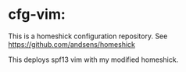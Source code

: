 # cfg-vim:

This is a homeshick configuration repository. See
https://github.com/andsens/homeshick

This deploys spf13 vim with my modified homeshick.
